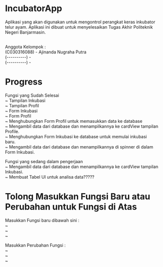 # IncubatorApp
<p>Aplikasi yang akan digunakan untuk mengontrol perangkat keras inkubator telur ayam. Aplikasi ini dibuat untuk menyelesaikan Tugas Akhir Politeknik Negeri Banjarmasin.</p>
<br>
Anggota Kelompok :
<br>(C030316088) - Ajinanda Nugraha Putra
<br>(----------) - 
<br>(----------) - 

# Progress

Fungsi yang Sudah Selesai
<br>
~ Tampilan Inkubasi<br>
~ Tampilan Profil<br>
~ Form Inkubasi<br>
~ Form Profil<br>
~ Menghubungkan Form Profil untuk memasukkan data ke database<br>
~ Mengambil data dari database dan menampilkannya ke cardView tampilan Profile.<br>
~ Menghubungkan Form Inkubasi ke database untuk memulai inkubasi baru.<br>
~ Mengambil data dari database dan menampilkannya di spinner di dalam Form Inkubasi.<br>

Fungsi yang sedang dalam pengerjaan
<br>
~ Mengambil data dari database dan menampilkannya ke cardView tampilan Inkubasi.<br>
~ Membuat Tabel UI untuk analisa data?????<br>

# Tolong Masukkan Fungsi Baru atau Perubahan untuk Fungsi di Atas
Masukkan Fungsi baru dibawah sini : 
<br>
~ <br>
~ <br>
~ <br>

Masukkan Perubahan Fungsi :
<br>
~ <br>
~ <br>
~ <br>
